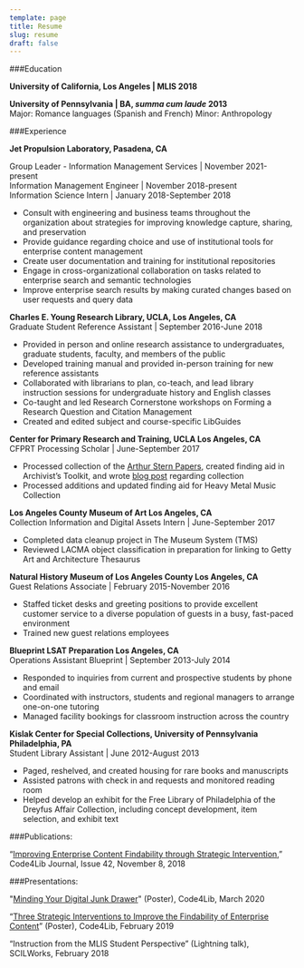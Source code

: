 ```yaml
---
template: page
title: Resume
slug: resume
draft: false
---
```

###Education

**University of California, Los Angeles | MLIS 2018**

**University of Pennsylvania | BA, *summa cum laude* 2013**\
Major: Romance languages (Spanish and French)  Minor: Anthropology

###Experience

**Jet Propulsion Laboratory, Pasadena, CA**

Group Leader - Information Management Services | November 2021-present\
Information Management Engineer | November 2018-present\
Information Science Intern | January 2018-September 2018  

* Consult with engineering and business teams throughout the organization about strategies for improving knowledge capture, sharing, and preservation
* Provide guidance regarding choice and use of institutional tools for enterprise content management
* Create user documentation and training for institutional repositories
* Engage in cross-organizational collaboration on tasks related to enterprise search and semantic technologies
* Improve enterprise search results by making curated changes based on user requests and query data

**Charles E. Young Research Library, UCLA, Los Angeles, CA**\
Graduate Student Reference Assistant | September 2016-June 2018  

* Provided in person and online research assistance to undergraduates, graduate students, faculty, and members of the public
* Developed training manual and provided in-person training for new reference assistants
* Collaborated with librarians to plan, co-teach, and lead library instruction sessions for undergraduate history and English classes
* Co-taught and led Research Cornerstone workshops on Forming a Research Question and Citation Management
* Created and edited subject and course-specific LibGuides

**Center for Primary Research and Training, UCLA Los Angeles, CA**\
CFPRT Processing Scholar | June-September 2017  

* Processed collection of the [Arthur Stern Papers](https://oac.cdlib.org/findaid/ark:/13030/c8hh6r6d/entire_text/), created finding aid in Archivist’s Toolkit, and wrote [blog post](https://www.library.ucla.edu/news/holocaust-electrical-engineering-processing-arthur-stern-papers) regarding collection
* Processed additions and updated finding aid for Heavy Metal Music Collection

**Los Angeles County Museum of Art Los Angeles, CA**\
Collection Information and Digital Assets Intern | June-September 2017  

* Completed data cleanup project in The Museum System (TMS)
* Reviewed LACMA object classification in preparation for linking to Getty Art and Architecture Thesaurus

**Natural History Museum of Los Angeles County Los Angeles, CA**\
Guest Relations Associate | February 2015-November 2016  

* Staffed ticket desks and greeting positions to provide excellent customer service to a diverse population of guests in a busy, fast-paced environment
* Trained new guest relations employees

**Blueprint LSAT Preparation Los Angeles, CA**\
Operations Assistant Blueprint | September 2013-July 2014  

* Responded to inquiries from current and prospective students by phone and email
* Coordinated with instructors, students and regional managers to arrange one-on-one tutoring
* Managed facility bookings for classroom instruction across the country

**Kislak Center for Special Collections, University of Pennsylvania Philadelphia, PA**\
Student Library Assistant | June 2012-August 2013  

* Paged, reshelved, and created housing for rare books and manuscripts
* Assisted patrons with check in and requests and monitored reading room
* Helped develop an exhibit for the Free Library of Philadelphia of the Dreyfus Affair Collection, including concept development, item selection, and exhibit text

###Publications:

“[Improving Enterprise Content Findability through Strategic Intervention](https://journal.code4lib.org/articles/13877),” Code4Lib Journal, Issue 42, November 8, 2018

###Presentations:

"[Minding Your Digital Junk Drawer](https://osf.io/qdw9k/)" (Poster), Code4Lib, March 2020

“[Three Strategic Interventions to Improve the Findability of Enterprise Content](https://osf.io/3skwg/)” (Poster), Code4Lib, February 2019

“Instruction from the MLIS Student Perspective” (Lightning talk), SCILWorks, February 2018
